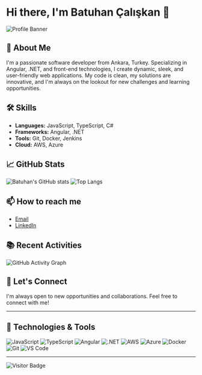 # Hi there, I'm Batuhan Çalışkan 👋

![Profile Banner](https://your-image-link.com)

## 🚀 About Me
I'm a passionate software developer from Ankara, Turkey. Specializing in Angular, .NET, and front-end technologies, I create dynamic, sleek, and user-friendly web applications. My code is clean, my solutions are innovative, and I'm always on the lookout for new challenges and learning opportunities.

## 🛠️ Skills
- **Languages:** JavaScript, TypeScript, C#
- **Frameworks:** Angular, .NET
- **Tools:** Git, Docker, Jenkins
- **Cloud:** AWS, Azure

## 📈 GitHub Stats
![Batuhan's GitHub stats](https://github-readme-stats.vercel.app/api?username=bthnclskn&show_icons=true&theme=radical)
![Top Langs](https://github-readme-stats.vercel.app/api/top-langs/?username=bthnclskn&layout=compact&theme=radical)

## 📫 How to reach me
- [Email](mailto:batuhanclskn11@gmail.com)
- [LinkedIn](https://www.linkedin.com/in/batuhan-clskn/)

## 📚 Recent Activities
![GitHub Activity Graph](https://activity-graph.herokuapp.com/graph?username=bthnclskn&theme=react-dark&hide_border=true)

## 💬 Let's Connect
I'm always open to new opportunities and collaborations. Feel free to connect with me!

---

## 🔧 Technologies & Tools

![JavaScript](https://img.shields.io/badge/-JavaScript-black?style=flat-square&logo=javascript)
![TypeScript](https://img.shields.io/badge/-TypeScript-black?style=flat-square&logo=typescript)
![Angular](https://img.shields.io/badge/-Angular-black?style=flat-square&logo=angular)
![.NET](https://img.shields.io/badge/-.NET-black?style=flat-square&logo=dotnet)
![AWS](https://img.shields.io/badge/-AWS-black?style=flat-square&logo=amazon)
![Azure](https://img.shields.io/badge/-Azure-black?style=flat-square&logo=microsoftazure)
![Docker](https://img.shields.io/badge/-Docker-black?style=flat-square&logo=docker)
![Git](https://img.shields.io/badge/-Git-black?style=flat-square&logo=git)
![VS Code](https://img.shields.io/badge/-VS%20Code-black?style=flat-square&logo=visualstudiocode)

---

![Visitor Badge](https://visitor-badge.glitch.me/badge?page_id=bthnclskn.bthnclskn)
